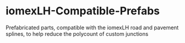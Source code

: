 # iomexLH-Compatible-Prefabs
Prefabricated parts, compatible with the iomexLH road and pavement splines, to help reduce the polycount of custom junctions
